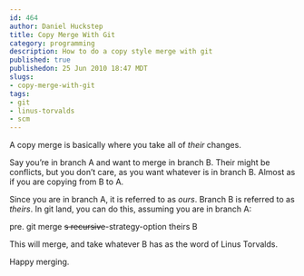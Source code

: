```yaml
--- 
id: 464
author: Daniel Huckstep
title: Copy Merge With Git
category: programming
description: How to do a copy style merge with git
published: true
publishedon: 25 Jun 2010 18:47 MDT
slugs: 
- copy-merge-with-git
tags: 
- git
- linus-torvalds
- scm
---
```

A copy merge is basically where you take all of *their* changes.

Say you’re in branch A and want to merge in branch B. Their might be
conflicts, but you don’t care, as you want whatever is in branch B.
Almost as if you are copying from B to A.

Since you are in branch A, it is referred to as *ours*. Branch B is
referred to as *theirs*. In git land, you can do this, assuming you are
in branch A:

pre. git merge ~~s recursive~~-strategy-option theirs B

This will merge, and take whatever B has as the word of Linus Torvalds.

Happy merging.
